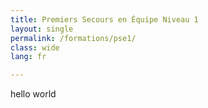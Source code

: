 ```yaml
---
title: Premiers Secours en Équipe Niveau 1
layout: single
permalink: /formations/pse1/
class: wide
lang: fr

---
```

hello world